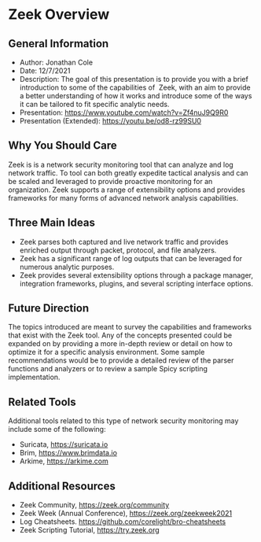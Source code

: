 # Zeek Overview

## General Information
- Author: Jonathan Cole
- Date: 12/7/2021
- Description: The goal of this presentation is to provide you with a brief introduction to some of the capabilities of  Zeek, with an aim to provide a better understanding of how it works and introduce some of the ways it can be tailored to fit specific analytic needs.
- Presentation: https://www.youtube.com/watch?v=Zf4nuJ9Q9R0
- Presentation (Extended): https://youtu.be/od8-rz99SU0

## Why You Should Care

Zeek is is a network security monitoring tool that can analyze and log network traffic. To tool can both greatly expedite tactical analysis and can be scaled and leveraged to provide proactive monitoring for an organization. Zeek supports a range of extensibility options and provides frameworks for many forms of advanced network analysis capabilities.

## Three Main Ideas
- Zeek parses both captured and live network traffic and provides enriched output through packet, protocol, and file analyzers.
- Zeek has a significant range of log outputs that can be leveraged for numerous analytic purposes.
- Zeek provides several extensibility options through a package manager, integration frameworks, plugins, and several scripting interface options.

## Future Direction

The topics introduced are meant to survey the capabilities and frameworks that exist with the Zeek tool. Any of the concepts presented could be expanded on by providing a more in-depth review or detail on how to optimize it for a specific analysis environment. Some sample recommendations would be to provide a detailed review of the parser functions and analyzers or to review a sample Spicy scripting implementation.

## Related Tools

Additional tools related to this type of network security monitoring may include some of the following:
- Suricata, https://suricata.io
- Brim, https://www.brimdata.io
- Arkime, https://arkime.com

## Additional Resources
- Zeek Community, https://zeek.org/community
- Zeek Week (Annual Conference), https://zeek.org/zeekweek2021
- Log Cheatsheets. https://github.com/corelight/bro-cheatsheets
- Zeek Scripting Tutorial, https://try.zeek.org

